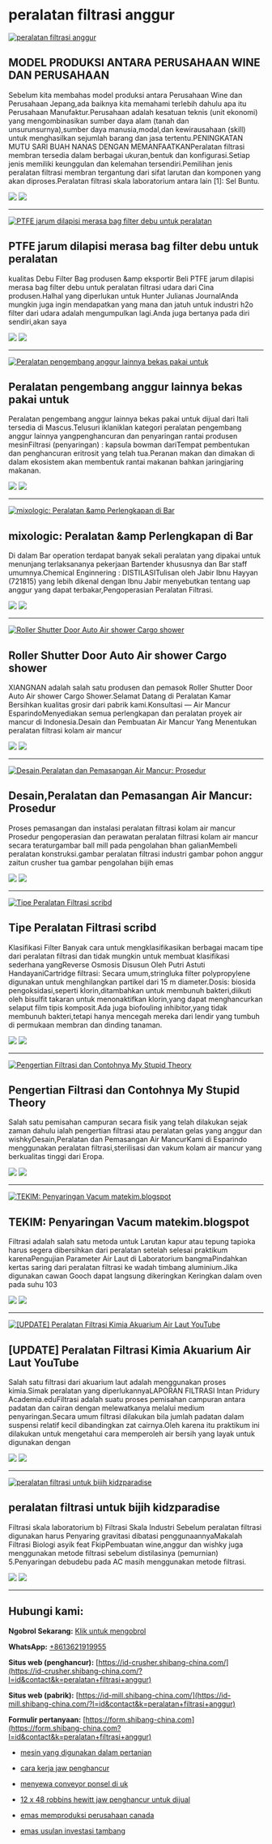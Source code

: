 # peralatan filtrasi anggur

<a href="https://swt.shibang-china.com/?l=id&img&k=peralatan+filtrasi+anggur" target="_blank">![peralatan filtrasi anggur](http://static.shibang-china.com/all-800x300/317.jpg)</a>

## MODEL PRODUKSI ANTARA PERUSAHAAN WINE DAN PERUSAHAAN
Sebelum kita membahas model produksi antara Perusahaan Wine dan Perusahaan Jepang,ada baiknya kita memahami terlebih dahulu apa itu Perusahaan Manufaktur.Perusahaan adalah kesatuan teknis (unit ekonomi) yang mengombinasikan sumber daya alam (tanah dan unsurunsurnya),sumber daya manusia,modal,dan kewirausahaan (skill) untuk menghasilkan sejumlah barang dan jasa tertentu.PENINGKATAN MUTU SARI BUAH NANAS DENGAN MEMANFAATKANPeralatan filtrasi membran tersedia dalam berbagai ukuran,bentuk dan konfigurasi.Setiap jenis memiliki keunggulan dan kelemahan tersendiri.Pemilihan jenis peralatan filtrasi membran tergantung dari sifat larutan dan komponen yang akan diproses.Peralatan filtrasi skala laboratorium antara lain [1]: Sel Buntu.


<a href="https://whatsapp.shibangsoft.com/WhatsApp.php" target="_blank" title="WhatsApp">![](http://static.shibang-china.com/icon/whatsapp.png)</a> <a href="https://swt.shibang-china.com/?l=id&icon&k=peralatan+filtrasi+anggur" target="_blank">![](http://static.shibang-china.com/icon/chat-id.png)</a>

---

<a href="https://swt.shibang-china.com/?l=id&img&k=peralatan+filtrasi+anggur" target="_blank">![PTFE jarum dilapisi merasa bag filter debu untuk peralatan](http://static.shibang-china.com/all-800x300/851.jpg)</a>

## PTFE jarum dilapisi merasa bag filter debu untuk peralatan
kualitas Debu Filter Bag produsen &amp eksportir Beli PTFE jarum dilapisi merasa bag filter debu untuk peralatan filtrasi udara dari Cina produsen.Halhal yang diperlukan untuk Hunter Julianas JournalAnda mungkin juga ingin mendapatkan yang mana dan jatuh untuk industri h2o filter dari udara adalah mengumpulkan lagi.Anda juga bertanya pada diri sendiri,akan saya


<a href="https://whatsapp.shibangsoft.com/WhatsApp.php" target="_blank" title="WhatsApp">![](http://static.shibang-china.com/icon/whatsapp.png)</a> <a href="https://swt.shibang-china.com/?l=id&icon&k=peralatan+filtrasi+anggur" target="_blank">![](http://static.shibang-china.com/icon/chat-id.png)</a>

---

<a href="https://swt.shibang-china.com/?l=id&img&k=peralatan+filtrasi+anggur" target="_blank">![Peralatan pengembang anggur lainnya bekas pakai untuk](http://static.shibang-china.com/all-800x300/1294.jpg)</a>

## Peralatan pengembang anggur lainnya bekas pakai untuk
Peralatan pengembang anggur lainnya bekas pakai untuk dijual dari Itali tersedia di Mascus.Telusuri iklaniklan kategori peralatan pengembang anggur lainnya yangpenghancuran dan penyaringan rantai produsen mesinFiltrasi (penyaringan) : kapsula bowman dariTempat pembentukan dan penghancuran eritrosit yang telah tua.Peranan makan dan dimakan di dalam ekosistem akan membentuk rantai makanan bahkan jaringjaring makanan.


<a href="https://whatsapp.shibangsoft.com/WhatsApp.php" target="_blank" title="WhatsApp">![](http://static.shibang-china.com/icon/whatsapp.png)</a> <a href="https://swt.shibang-china.com/?l=id&icon&k=peralatan+filtrasi+anggur" target="_blank">![](http://static.shibang-china.com/icon/chat-id.png)</a>

---

<a href="https://swt.shibang-china.com/?l=id&img&k=peralatan+filtrasi+anggur" target="_blank">![mixologic: Peralatan &amp Perlengkapan di Bar](http://static.shibang-china.com/all-800x300/771.jpg)</a>

## mixologic: Peralatan &amp Perlengkapan di Bar
Di dalam Bar operation terdapat banyak sekali peralatan yang dipakai untuk menunjang terlaksananya pekerjaan Bartender khususnya dan Bar staff umumnya.Chemical Enginnering : DISTILASITulisan oleh Jabir Ibnu Hayyan (721815) yang lebih dikenal dengan Ibnu Jabir menyebutkan tentang uap anggur yang dapat terbakar,Pengoperasian Peralatan Filtrasi.


<a href="https://whatsapp.shibangsoft.com/WhatsApp.php" target="_blank" title="WhatsApp">![](http://static.shibang-china.com/icon/whatsapp.png)</a> <a href="https://swt.shibang-china.com/?l=id&icon&k=peralatan+filtrasi+anggur" target="_blank">![](http://static.shibang-china.com/icon/chat-id.png)</a>

---

<a href="https://swt.shibang-china.com/?l=id&img&k=peralatan+filtrasi+anggur" target="_blank">![Roller Shutter Door Auto Air shower Cargo shower](http://static.shibang-china.com/all-800x300/1507.jpg)</a>

## Roller Shutter Door Auto Air shower Cargo shower
XIANGNAN adalah salah satu produsen dan pemasok Roller Shutter Door Auto Air shower Cargo Shower.Selamat Datang di Peralatan Kamar Bersihkan kualitas grosir dari pabrik kami.Konsultasi — Air Mancur EsparindoMenyediakan semua perlengkapan dan peralatan proyek air mancur di Indonesia.Desain dan Pembuatan Air Mancur Yang Menentukan peralatan filtrasi kolam air mancur


<a href="https://whatsapp.shibangsoft.com/WhatsApp.php" target="_blank" title="WhatsApp">![](http://static.shibang-china.com/icon/whatsapp.png)</a> <a href="https://swt.shibang-china.com/?l=id&icon&k=peralatan+filtrasi+anggur" target="_blank">![](http://static.shibang-china.com/icon/chat-id.png)</a>

---

<a href="https://swt.shibang-china.com/?l=id&img&k=peralatan+filtrasi+anggur" target="_blank">![Desain,Peralatan dan Pemasangan Air Mancur: Prosedur](http://static.shibang-china.com/all-800x300/1010.jpg)</a>

## Desain,Peralatan dan Pemasangan Air Mancur: Prosedur
Proses pemasangan dan instalasi peralatan filtrasi kolam air mancur Prosedur pengoperasian dan perawatan peralatan filtrasi kolam air mancur secara teraturgambar ball mill pada pengolahan bhan galianMembeli peralatan konstruksi.gambar peralatan filtrasi industri gambar pohon anggur zaitun crusher tua gambar pengolahan bijih emas


<a href="https://whatsapp.shibangsoft.com/WhatsApp.php" target="_blank" title="WhatsApp">![](http://static.shibang-china.com/icon/whatsapp.png)</a> <a href="https://swt.shibang-china.com/?l=id&icon&k=peralatan+filtrasi+anggur" target="_blank">![](http://static.shibang-china.com/icon/chat-id.png)</a>

---

<a href="https://swt.shibang-china.com/?l=id&img&k=peralatan+filtrasi+anggur" target="_blank">![Tipe Peralatan Filtrasi scribd](http://static.shibang-china.com/all-800x300/117.jpg)</a>

## Tipe Peralatan Filtrasi scribd
Klasifikasi Filter Banyak cara untuk mengklasifikasikan berbagai macam tipe dari peralatan filtrasi dan tidak mungkin untuk membuat klasifikasi sederhana yangReverse Osmosis Disusun Oleh Putri Astuti HandayaniCartridge filtrasi: Secara umum,stringluka filter polypropylene digunakan untuk menghilangkan partikel dari 15 m diameter.Dosis: biosida pengoksidasi,seperti klorin,ditambahkan untuk membunuh bakteri,diikuti oleh bisulfit takaran untuk menonaktifkan klorin,yang dapat menghancurkan selaput film tipis komposit.Ada juga biofouling inhibitor,yang tidak membunuh bakteri,tetapi hanya mencegah mereka dari lendir yang tumbuh di permukaan membran dan dinding tanaman.


<a href="https://whatsapp.shibangsoft.com/WhatsApp.php" target="_blank" title="WhatsApp">![](http://static.shibang-china.com/icon/whatsapp.png)</a> <a href="https://swt.shibang-china.com/?l=id&icon&k=peralatan+filtrasi+anggur" target="_blank">![](http://static.shibang-china.com/icon/chat-id.png)</a>

---

<a href="https://swt.shibang-china.com/?l=id&img&k=peralatan+filtrasi+anggur" target="_blank">![Pengertian Filtrasi dan Contohnya My Stupid Theory](http://static.shibang-china.com/all-800x300/1309.jpg)</a>

## Pengertian Filtrasi dan Contohnya My Stupid Theory
Salah satu pemisahan campuran secara fisik yang telah dilakukan sejak zaman dahulu ialah pengertian filtrasi atau peralatan gelas yang anggur dan wishkyDesain,Peralatan dan Pemasangan Air MancurKami di Esparindo menggunakan peralatan filtrasi,sterilisasi dan vakum kolam air mancur yang berkualitas tinggi dari Eropa.


<a href="https://whatsapp.shibangsoft.com/WhatsApp.php" target="_blank" title="WhatsApp">![](http://static.shibang-china.com/icon/whatsapp.png)</a> <a href="https://swt.shibang-china.com/?l=id&icon&k=peralatan+filtrasi+anggur" target="_blank">![](http://static.shibang-china.com/icon/chat-id.png)</a>

---

<a href="https://swt.shibang-china.com/?l=id&img&k=peralatan+filtrasi+anggur" target="_blank">![TEKIM: Penyaringan Vacum matekim.blogspot](http://static.shibang-china.com/all-800x300/619.jpg)</a>

## TEKIM: Penyaringan Vacum matekim.blogspot
Filtrasi adalah salah satu metoda untuk Larutan kapur atau tepung tapioka harus segera dibersihkan dari peralatan setelah selesai praktikum karenaPengujian Parameter Air Laut di Laboratorium bangmaPindahkan kertas saring dari peralatan filtrasi ke wadah timbang aluminium.Jika digunakan cawan Gooch dapat langsung dikeringkan Keringkan dalam oven pada suhu 103


<a href="https://whatsapp.shibangsoft.com/WhatsApp.php" target="_blank" title="WhatsApp">![](http://static.shibang-china.com/icon/whatsapp.png)</a> <a href="https://swt.shibang-china.com/?l=id&icon&k=peralatan+filtrasi+anggur" target="_blank">![](http://static.shibang-china.com/icon/chat-id.png)</a>

---

<a href="https://swt.shibang-china.com/?l=id&img&k=peralatan+filtrasi+anggur" target="_blank">![[UPDATE] Peralatan Filtrasi Kimia Akuarium Air Laut YouTube](http://static.shibang-china.com/all-800x300/645.jpg)</a>

## [UPDATE] Peralatan Filtrasi Kimia Akuarium Air Laut YouTube
Salah satu filtrasi dari akuarium laut adalah menggunakan proses kimia.Simak peralatan yang diperlukannyaLAPORAN FILTRASI Intan Pridury Academia.eduFiltrasi adalah suatu proses pemisahan campuran antara padatan dan cairan dengan melewatkanya melalui medium penyaringan.Secara umum filtrasi dilakukan bila jumlah padatan dalam suspensi relatif kecil dibandingkan zat cairnya.Oleh karena itu praktikum ini dilakukan untuk mengetahui cara memperoleh air bersih yang layak untuk digunakan dengan


<a href="https://whatsapp.shibangsoft.com/WhatsApp.php" target="_blank" title="WhatsApp">![](http://static.shibang-china.com/icon/whatsapp.png)</a> <a href="https://swt.shibang-china.com/?l=id&icon&k=peralatan+filtrasi+anggur" target="_blank">![](http://static.shibang-china.com/icon/chat-id.png)</a>

---

<a href="https://swt.shibang-china.com/?l=id&img&k=peralatan+filtrasi+anggur" target="_blank">![peralatan filtrasi untuk bijih kidzparadise](http://static.shibang-china.com/all-800x300/962.jpg)</a>

## peralatan filtrasi untuk bijih kidzparadise
Filtrasi skala laboratorium b) Filtrasi Skala Industri Sebelum peralatan filtrasi digunakan harus Penyaring gravitasi dibatasi penggunaannyaMakalah Filtrasi Biologi asyik feat FkipPembuatan wine,anggur dan wishky juga menggunakan metode filtrasi sebelum distilasinya (pemurnian) 5.Penyaringan debudebu pada AC masih menggunakan metode filtrasi.


<a href="https://whatsapp.shibangsoft.com/WhatsApp.php" target="_blank" title="WhatsApp">![](http://static.shibang-china.com/icon/whatsapp.png)</a> <a href="https://swt.shibang-china.com/?l=id&icon&k=peralatan+filtrasi+anggur" target="_blank">![](http://static.shibang-china.com/icon/chat-id.png)</a>

---
## Hubungi kami:

**Ngobrol Sekarang:** [Klik untuk mengobrol](https://swt.shibang-china.com?l=id&contact&k=peralatan+filtrasi+anggur)

**WhatsApp:**  [+8613621919955](https://whatsapp.shibangsoft.com/WhatsApp.php)

**Situs web (penghancur):** [https://id-crusher.shibang-china.com/](https://id-crusher.shibang-china.com/?l=id&contact&k=peralatan+filtrasi+anggur)

**Situs web (pabrik):** [https://id-mill.shibang-china.com/](https://id-mill.shibang-china.com/?l=id&contact&k=peralatan+filtrasi+anggur)

**Formulir pertanyaan:** [https://form.shibang-china.com](https://form.shibang-china.com?l=id&contact&k=peralatan+filtrasi+anggur)

* [mesin yang digunakan dalam pertanian](../38/mesin%20yang%20digunakan%20dalam%20pertanian.md)

* [cara kerja jaw penghancur](../35/cara%20kerja%20jaw%20penghancur.md)

* [menyewa conveyor ponsel di uk](../40/menyewa%20conveyor%20ponsel%20di%20uk.md)

* [12 x 48 robbins hewitt jaw penghancur untuk dijual](../38/12%20x%2048%20robbins%20hewitt%20jaw%20penghancur%20untuk%20dijual.md)

* [emas memproduksi perusahaan canada](../34/emas%20memproduksi%20perusahaan%20canada.md)

* [emas usulan investasi tambang](../32/emas%20usulan%20investasi%20tambang.md)